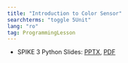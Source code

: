 ```yaml
---
title: "Introduction to Color Sensor"
searchterms: "toggle 5Unit"
lang: "ro"
tag: ProgrammingLesson
---
```

 <ul>

 <li class="ng-binding">SPIKE 3 Python Slides:
 <a href="PyProgrammingLessons/SP3ColorSensorPython (rom).pptx">PPTX</a>,
 <a href="PyProgrammingLessons/SP3ColorSensorPython (rom).pdf">PDF</a>
</li>
 </ul>
